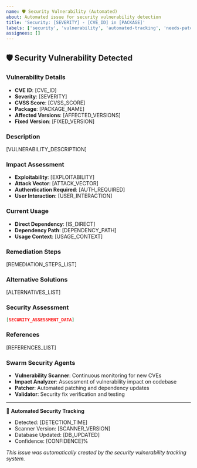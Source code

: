 ```yaml
---
name: 🛡️ Security Vulnerability (Automated)
about: Automated issue for security vulnerability detection
title: 'Security: [SEVERITY] - [CVE_ID] in [PACKAGE]'
labels: ['security', 'vulnerability', 'automated-tracking', 'needs-patch']
assignees: []
---
```


<!-- This template is used by automated systems. Do not edit manually. -->

## 🛡️ Security Vulnerability Detected

### Vulnerability Details
- **CVE ID**: [CVE_ID]
- **Severity**: [SEVERITY]
- **CVSS Score**: [CVSS_SCORE]
- **Package**: [PACKAGE_NAME]
- **Affected Versions**: [AFFECTED_VERSIONS]
- **Fixed Version**: [FIXED_VERSION]

### Description
[VULNERABILITY_DESCRIPTION]

### Impact Assessment
- **Exploitability**: [EXPLOITABILITY]
- **Attack Vector**: [ATTACK_VECTOR]
- **Authentication Required**: [AUTH_REQUIRED]
- **User Interaction**: [USER_INTERACTION]

### Current Usage
- **Direct Dependency**: [IS_DIRECT]
- **Dependency Path**: [DEPENDENCY_PATH]
- **Usage Context**: [USAGE_CONTEXT]

### Remediation Steps
[REMEDIATION_STEPS_LIST]

### Alternative Solutions
[ALTERNATIVES_LIST]

### Security Assessment
```json
[SECURITY_ASSESSMENT_DATA]
```

### References
[REFERENCES_LIST]

### Swarm Security Agents
- **Vulnerability Scanner**: Continuous monitoring for new CVEs
- **Impact Analyzer**: Assessment of vulnerability impact on codebase
- **Patcher**: Automated patching and dependency updates
- **Validator**: Security fix verification and testing

---
🤖 **Automated Security Tracking**
- Detected: [DETECTION_TIME]
- Scanner Version: [SCANNER_VERSION]
- Database Updated: [DB_UPDATED]
- Confidence: [CONFIDENCE]%

_This issue was automatically created by the security vulnerability tracking system._